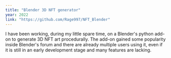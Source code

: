 ```yaml
---
title: "Blender 3D NFT generator"
year: 2022
link: "https://github.com/Rage997/NFT_Blender"
---
```


I have been working, during my little spare time, on a Blender's python add-on to generate 3D NFT art procedurally. The add-on gained some popularity inside Blender's forum and there are already multiple users using it, even if it is still in an early development stage and many features are lacking.